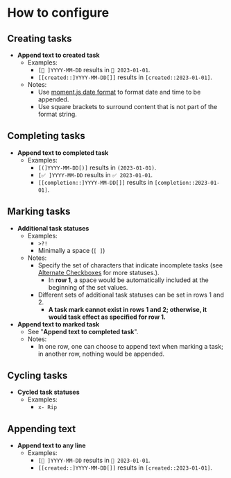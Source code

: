 # How to configure

## Creating tasks

- **Append text to created task**
    - Examples:
        - `[📝 ]YYYY-MM-DD` results in `📝 2023-01-01`.
        - `[[created::]YYYY-MM-DD[]]` results in `[created::2023-01-01]`.
    - Notes:
        - Use [moment.js date format](https://momentjs.com/docs/#/displaying/format/) to format date and time to be appended.
        - Use square brackets to surround content that is not part of the format string.

## Completing tasks

- **Append text to completed task**
    - Examples:
        - `[(]YYYY-MM-DD[)]` results in `(2023-01-01)`.
        - `[✅ ]YYYY-MM-DD` results in `✅ 2023-01-01`.
        - `[[completion::]YYYY-MM-DD[]]` results in `[completion::2023-01-01]`.

## Marking tasks

- **Additional task statuses**
    - Examples:
        - `>?!`
        - Minimally a space (`[ ]`)
    - Notes:
        - Specify the set of characters that indicate incomplete tasks (see [Alternate Checkboxes](https://github.com/SlRvb/Obsidian--ITS-Theme/blob/main/Guide/Alternate-Checkboxes.md) for more statuses.).
            - In **row 1**, a space would be automatically included at the beginning of the set values.
        - Different sets of additional task statuses can be set in rows 1 and 2.
            - **A task mark cannot exist in rows 1 and 2; otherwise, it would task effect as specified for row 1.**
- **Append text to marked task**
    - See "**Append text to completed task**".
    - Notes:
        - In one row, one can choose to append text when marking a task; in another row, nothing would be appended.

## Cycling tasks

- **Cycled task statuses**
    - Examples:
        - `x- Rip`

## Appending text

- **Append text to any line**
    - Examples:
        - `[📝 ]YYYY-MM-DD` results in `📝 2023-01-01`.
        - `[[created::]YYYY-MM-DD[]]` results in `[created::2023-01-01]`.
